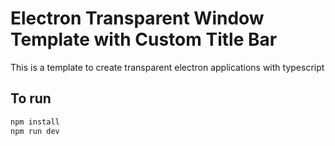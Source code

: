 # Electron Transparent Window Template with Custom Title Bar
This is a template to create transparent electron applications with typescript

## To run
```bash
npm install
npm run dev
```

